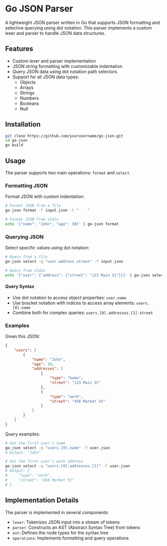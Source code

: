 # Go JSON Parser

A lightweight JSON parser written in Go that supports JSON formatting and selective querying using dot notation. This parser implements a custom lexer and parser to handle JSON data structures.

## Features

- Custom lexer and parser implementation
- JSON string formatting with customizable indentation
- Query JSON data using dot notation path selectors
- Support for all JSON data types:
  - Objects
  - Arrays
  - Strings
  - Numbers
  - Booleans
  - Null

## Installation

```bash
git clone https://github.com/yourusername/go-json.git
cd go-json
go build
```

## Usage

The parser supports two main operations: `format` and `select`.

### Formatting JSON

Format JSON with custom indentation:

```bash
# Format JSON from a file
go-json format -f input.json -t "    "

# Format JSON from stdin
echo '{"name": "John", "age": 30}' | go-json format
```

### Querying JSON

Select specific values using dot notation:

```bash
# Query from a file
go-json select -q "user.address.street" -f input.json

# Query from stdin
echo '{"user": {"address": {"street": "123 Main St"}}}' | go-json select -q "user.address.street"
```

#### Query Syntax

- Use dot notation to access object properties: `user.name`
- Use bracket notation with indices to access array elements: `users.[0].name`
- Combine both for complex queries: `users.[0].addresses.[1].street`

### Examples

Given this JSON:

```json
{
    "users": [
        {
            "name": "John",
            "age": 30,
            "addresses": [
                {
                    "type": "home",
                    "street": "123 Main St"
                },
                {
                    "type": "work",
                    "street": "456 Market St"
                }
            ]
        }
    ]
}
```

Query examples:

```bash
# Get the first user's name
go-json select -q "users.[0].name" -f user.json
# Output: "John"

# Get the first user's work address
go-json select -q "users.[0].addresses.[1]" -f user.json
# Output: {
#     "type": "work",
#     "street": "456 Market St"
# }
```

## Implementation Details

The parser is implemented in several components:

- `lexer`: Tokenizes JSON input into a stream of tokens
- `parser`: Constructs an AST (Abstract Syntax Tree) from tokens
- `ast`: Defines the node types for the syntax tree
- `operations`: Implements formatting and query operations
